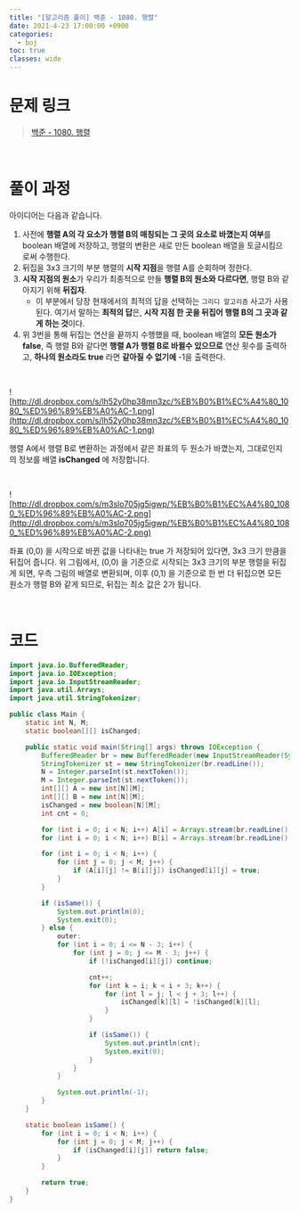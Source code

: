 ```yaml
---
title: "[알고리즘 풀이] 백준 - 1080. 행렬"
date: 2021-4-23 17:00:00 +0900
categories:
  - boj
toc: true
classes: wide
---
```


# 문제 링크

> [백준 - 1080. 행렬](https://www.acmicpc.net/problem/1080)

<br>

# 풀이 과정

아이디어는 다음과 같습니다.

1. 사전에 **행렬 A의 각 요소가 행렬 B의 매칭되는 그 곳의 요소로 바꼈는지 여부**를 boolean 배열에 저장하고, 행렬의 변환은 새로 만든 boolean 배열을 토글시킴으로써 수행한다.
2. 뒤집을 3x3 크기의 부분 행렬의 **시작 지점**을 행렬 A를 순회하며 정한다.
3. **시작 지점의 원소**가 우리가 최종적으로 만들 **행렬 B의 원소와 다르다면**, 행렬 B와 같아지기 위해 **뒤집자**.
    - 이 부분에서 당장 현재에서의 최적의 답을 선택하는 `그리디 알고리즘` 사고가 사용된다. 여기서 말하는 **최적의 답**은, **시작 지점 한 곳을 뒤집어 행렬 B의 그 곳과 같게 하는 것**이다.
4. 위 3번을 통해 뒤집는 연산을 끝까지 수행했을 때, boolean 배열의 **모든 원소가 false**, 즉 행렬 B와 같다면 **행렬 A가 행렬 B로 바뀔수 있으므로** 연산 횟수를 출력하고, **하나의 원소라도 true** 라면 **같아질 수 없기에** -1을 출력한다.

<br>

![http://dl.dropbox.com/s/lh52y0hp38mn3zc/%EB%B0%B1%EC%A4%80_1080_%ED%96%89%EB%A0%AC-1.png](http://dl.dropbox.com/s/lh52y0hp38mn3zc/%EB%B0%B1%EC%A4%80_1080_%ED%96%89%EB%A0%AC-1.png)

행렬 A에서 행렬 B로 변환하는 과정에서 같은 좌표의 두 원소가 바꼈는지, 그대로인지의 정보를 배열 **isChanged** 에 저장합니다.

<br>

![http://dl.dropbox.com/s/m3slo705jg5igwp/%EB%B0%B1%EC%A4%80_1080_%ED%96%89%EB%A0%AC-2.png](http://dl.dropbox.com/s/m3slo705jg5igwp/%EB%B0%B1%EC%A4%80_1080_%ED%96%89%EB%A0%AC-2.png)

좌표 (0,0) 을 시작으로 바뀐 값을 나타내는 true 가 저장되어 있다면, 3x3 크기 만큼을 뒤집어 줍니다. 위 그림에서, (0,0) 을 기준으로 시작되는 3x3 크기의 부분 행렬을 뒤집게 되면, 우측 그림의 배열로 변환되며, 이후 (0,1) 을 기준으로 한 번 더 뒤집으면 모든 원소가 행렬 B와 같게 되므로, 뒤집는 최소 값은 2가 됩니다.

<br>

# 코드

```java
import java.io.BufferedReader;
import java.io.IOException;
import java.io.InputStreamReader;
import java.util.Arrays;
import java.util.StringTokenizer;

public class Main {
    static int N, M;
    static boolean[][] isChanged;

    public static void main(String[] args) throws IOException {
        BufferedReader br = new BufferedReader(new InputStreamReader(System.in));
        StringTokenizer st = new StringTokenizer(br.readLine());
        N = Integer.parseInt(st.nextToken());
        M = Integer.parseInt(st.nextToken());
        int[][] A = new int[N][M];
        int[][] B = new int[N][M];
        isChanged = new boolean[N][M];
        int cnt = 0;

        for (int i = 0; i < N; i++) A[i] = Arrays.stream(br.readLine().split("")).mapToInt(Integer::parseInt).toArray();
        for (int i = 0; i < N; i++) B[i] = Arrays.stream(br.readLine().split("")).mapToInt(Integer::parseInt).toArray();

        for (int i = 0; i < N; i++) {
            for (int j = 0; j < M; j++) {
                if (A[i][j] != B[i][j]) isChanged[i][j] = true;
            }
        }

        if (isSame()) {
            System.out.println(0);
            System.exit(0);
        } else {
            outer:
            for (int i = 0; i <= N - 3; i++) {
                for (int j = 0; j <= M - 3; j++) {
                    if (!isChanged[i][j]) continue;

                    cnt++;
                    for (int k = i; k < i + 3; k++) {
                        for (int l = j; l < j + 3; l++) {
                            isChanged[k][l] = !isChanged[k][l];
                        }
                    }

                    if (isSame()) {
                        System.out.println(cnt);
                        System.exit(0);
                    }
                }
            }

            System.out.println(-1);
        }
    }

    static boolean isSame() {
        for (int i = 0; i < N; i++) {
            for (int j = 0; j < M; j++) {
                if (isChanged[i][j]) return false;
            }
        }

        return true;
    }
}
```